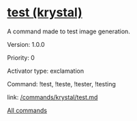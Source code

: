 # [test (krystal)](/commands/krystal/test.md)

A command made to test image generation.

Version: 1.0.0

Priority: 0

Activator type: exclamation

Command: !test, !teste, !tester, !testing

link: [/commands/krystal/test.md](/commands/krystal/test.md)



[All commands](/commands.md)
